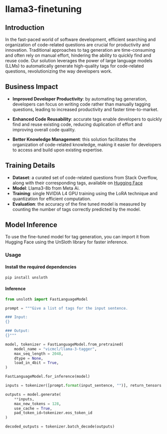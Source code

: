 # llama3-finetuning

## Introduction

In the fast-paced world of software development, efficient searching and organization of code-related questions are crucial for productivity and innovation. Traditional approaches to tag generation are time-consuming and often rely on manual effort, hindering the ability to quickly find and reuse code. Our solution leverages the power of large language models (LLMs) to automatically generate high-quality tags for code-related questions, revolutionizing the way developers work.

## Business Impact
* **Improved Developer Productivity**:
by automating tag generation, developers can focus on writing code rather than manually tagging questions, leading to increased productivity and faster time-to-market.

* **Enhanced Code Reusability**:
accurate tags enable developers to quickly find and reuse existing code, reducing duplication of effort and improving overall code quality.

* **Better Knowledge Management**:
this solution facilitates the organization of code-related knowledge, making it easier for developers to access and build upon existing expertise.

## Training Details

* **Dataset**: a curated set of code-related questions from Stack Overflow, along with their corresponding tags, available on [Hugging Face](https://huggingface.co/datasets/amaye15/Stack-Overflow-Zero-Shot-Classification)
* **Model**: Llama3-8b from Meta Ai.
* **Training**: single NVIDIA L4 GPU training using the LoRA technique and quantization for efficient computation.
* **Evaluation**: the accuracy of the fine tuned model is measured by counting the number of tags correctly predicted by the model.

## Model Inference

To use the fine-tuned model for tag generation, you can import it from Hugging Face using the UnSloth library for faster inference.

### Usage

#### Install the required dependencies

```bash
pip install unsloth
```

#### Inference

```python
from unsloth import FastLanguageModel

prompt = """Give a list of tags for the input sentence.

### Input:
{}

### Output:
{}"""

model, tokenizer = FastLanguageModel.from_pretrained(
    model_name = "vicmcl/llama-3-tagger",
    max_seq_length = 2048,
    dtype = None,
    load_in_4bit = True,
)

FastLanguageModel.for_inference(model)

inputs = tokenizer([prompt.format(input_sentence, "")], return_tensors = "pt").to("cuda")

outputs = model.generate(
    **inputs,
    max_new_tokens = 128,
    use_cache = True,
    pad_token_id=tokenizer.eos_token_id
)

decoded_outputs = tokenizer.batch_decode(outputs)
```

